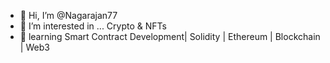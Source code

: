 - 👋 Hi, I’m @Nagarajan77
- 👀 I’m interested in ... Crypto & NFTs 
- 🌱  learning Smart Contract Development| Solidity | Ethereum | Blockchain | Web3 

<!---
Nagarajan77/Nagarajan77 is a ✨ special ✨ repository because its `README.md` (this file) appears on your GitHub profile.
You can click the Preview link to take a look at your changes.
--->
